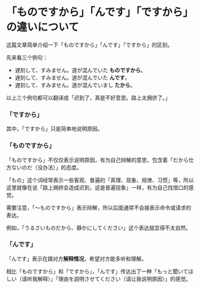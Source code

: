 # 「ものですから」「んです」「ですから」の違いについて

这篇文章简单介绍一下「ものですから」「んです」「ですから」的区别。

先来看三个例句：

* 遅刻して、すみません。道が混んでいた **ものですから**。
* 遅刻して、すみません。道が混んでいた **んです**。
* 遅刻して、すみません。道が混んでいまし **たから**。

以上三个例句都可以翻译成「迟到了，真是不好意思。路上太拥挤了。」

### 「ですから」

其中，「ですから」只是简单地说明原因。

### 「ものですから」

「ものですから」不仅仅表示说明原因，有为自己辩解的意思，包含着「だから仕方ないのだ（没办法）」的态度。

「もの」这个词经常表示一些客观、普遍的「真理、现象、规律、习惯」等，所以这里就像在说「路上拥挤会造成迟到，这是普遍现象」一样，有为自己找借口的感觉。

需要注意，「～ものですから」表示辩解，所以后面通常不会接表示命令或请求的表达。

例如，「うるさいものだから、静かにしてください」这个表达就显得不太自然。

### 「んです」

「んです」表示在跟对方**解释情况**，希望对方能多听和理解。

相比「ものですから」和「ですから」，「んです」传达出了一种「もっと聞いてほしい（请听我解释）」「理由を説明させてください（请让我说明原因）」的感觉。
